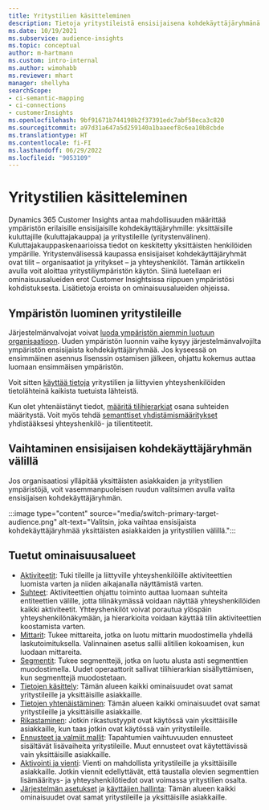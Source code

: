 ```yaml
---
title: Yritystilien käsitteleminen
description: Tietoja yritystileistä ensisijaisena kohdekäyttäjäryhmänä Dynamics 365 Customer Insightsissa.
ms.date: 10/19/2021
ms.subservice: audience-insights
ms.topic: conceptual
author: m-hartmann
ms.custom: intro-internal
ms.author: wimohabb
ms.reviewer: mhart
manager: shellyha
searchScope:
- ci-semantic-mapping
- ci-connections
- customerInsights
ms.openlocfilehash: 9bf91671b744198b2f37391edc7abf58eca3c820
ms.sourcegitcommit: a97d31a647a5d259140a1baaeef8c6ea10b8cbde
ms.translationtype: HT
ms.contentlocale: fi-FI
ms.lasthandoff: 06/29/2022
ms.locfileid: "9053109"
---
```

# <a name="work-with-business-accounts"></a>Yritystilien käsitteleminen

Dynamics 365 Customer Insights antaa mahdollisuuden määrittää ympäristön erilaisille ensisijaisille kohdekäyttäjäryhmille: yksittäisille kuluttajille (kuluttajakauppa) ja yritystileille (yritystenvälinen). Kuluttajakauppaskenaarioissa tiedot on keskitetty yksittäisten henkilöiden ympärille. Yritystenvälisessä kaupassa ensisijaiset kohdekäyttäjäryhmät ovat tilit – organisaatiot ja yritykset – ja yhteyshenkilöt. Tämän artikkelin avulla voit aloittaa yritystiliympäristön käytön. Siinä luetellaan eri ominaisuusalueiden erot Customer Insightsissa riippuen ympäristösi kohdistuksesta. Lisätietoja eroista on ominaisuusalueiden ohjeissa. 

## <a name="create-an-environment-for-business-accounts"></a>Ympäristön luominen yritystileille

Järjestelmänvalvojat voivat [luoda ympäristön aiemmin luotuun organisaatioon](create-environment.md). Uuden ympäristön luonnin vaihe kysyy järjestelmänvalvojilta ympäristön ensisijaista kohdekäyttäjäryhmää. Jos kyseessä on ensimmäinen asennus lisenssin ostamisen jälkeen, ohjattu kokemus auttaa luomaan ensimmäisen ympäristön.

Voit sitten [käyttää tietoja](data-sources.md) yritystilien ja liittyvien yhteyshenkilöiden tietolähteinä kaikista tuetuista lähteistä.

Kun olet yhtenäistänyt tiedot, [määritä tilihierarkiat](relationships.md#set-up-account-hierarchies) osana suhteiden määritystä. Voit myös tehdä [semanttiset yhdistämismääritykset](semantic-mappings.md) yhdistääksesi yhteyshenkilö- ja tilientiteetit. 

## <a name="switch-between-primary-target-audience"></a>Vaihtaminen ensisijaisen kohdekäyttäjäryhmän välillä

Jos organisaatiosi ylläpitää yksittäisten asiakkaiden ja yritystilien ympäristöjä, voit vasemmanpuoleisen ruudun valitsimen avulla valita ensisijaisen kohdekäyttäjäryhmän.

:::image type="content" source="media/switch-primary-target-audience.png" alt-text="Valitsin, joka vaihtaa ensisijaista kohdekäyttäjäryhmää yksittäisten asiakkaiden ja yritystilien välillä.":::

## <a name="supported-feature-areas"></a>Tuetut ominaisuusalueet

- [Aktiviteetit](activities.md): Tuki tileille ja liittyville yhteyshenkilöille aktiviteettien luomista varten ja niiden aikajanalla näyttämistä varten.
- [Suhteet](relationships.md): Aktiviteettien ohjattu toiminto auttaa luomaan suhteita entiteettien välille, jotta tilinäkymässä voidaan näyttää yhteyshenkilöiden kaikki aktiviteetit. Yhteyshenkilöt voivat porautua ylöspäin yhteyshenkilönäkymään, ja hierarkioita voidaan käyttää tilin aktiviteettien koostamista varten.
- [Mittarit](measures.md): Tukee mittareita, jotka on luotu mittarin muodostimella yhdellä laskutoimituksella. Valinnainen asetus sallii alitilien kokoamisen, kun luodaan mittareita.
- [Segmentit](segments.md): Tukee segmenttejä, jotka on luotu alusta asti segmenttien muodostimella. Uudet operaattorit sallivat tilihierarkian sisällyttämisen, kun segmenttejä muodostetaan.
- [Tietojen käsittely](data-sources.md): Tämän alueen kaikki ominaisuudet ovat samat yritystileille ja yksittäisille asiakkaille.
- [Tietojen yhtenäistäminen](data-unification.md): Tämän alueen kaikki ominaisuudet ovat samat yritystileille ja yksittäisille asiakkaille.
- [Rikastaminen](enrichment-hub.md): Jotkin rikastustyypit ovat käytössä vain yksittäisille asiakkaille, kun taas jotkin ovat käytössä vain yritystileille.
- [Ennusteet ja valmiit mallit](predictions-overview.md): Tapahtumien vaihtuvuuden ennusteet sisältävät lisävaiheita yritystileille. Muut ennusteet ovat käytettävissä vain yksittäisille asiakkaille.
- [Aktivointi ja vienti](export-destinations.md): Vienti on mahdollista yritystileille ja yksittäisille asiakkaille. Jotkin viennit edellyttävät, että taustalla olevien segmenttien lisämääritys- ja yhteyshenkilötiedot ovat voimassa yritystilien osalta.
- [Järjestelmän asetukset](system.md) ja [käyttäjien hallinta](permissions.md): Tämän alueen kaikki ominaisuudet ovat samat yritystileille ja yksittäisille asiakkaille.

